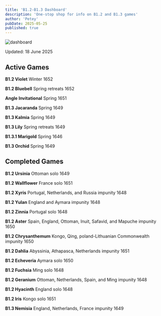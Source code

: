 ```yaml
---
title: 'B1.2-B1.3 Dashboard'
description: 'One-stop shop for info on B1.2 and B1.3 games'
author: 'Petey'
pubDate: 2025-05-25
published: true
---
```

![dashboard](/imperialrealm/graphics/dashboard9.png)

Updated: 18 June 2025

## Active Games

**B1.2 Violet** Winter 1652

**B1.2 Bluebell**	Spring retreats 1652

**Angle Invitational** Spring 1651

**B1.3 Jacaranda** Spring 1649

**B1.3 Kalmia** Spring 1649

**B1.3 Lily** Spring retreats 1649

**B1.3.1 Marigold** Spring 1646

**B1.3 Orchid** Spring 1649

## Completed Games

**B1.2 Ursinia** Ottoman solo 1649

**B1.2 Wallflower** France solo 1651

**B1.2 Xyris** Portugal, Netherlands, and Russia impunity 1648

**B1.2 Yulan** England and Aymara impunity 1648

**B1.2 Zinnia**	Portugal solo 1648

**B1.2 Aster** 	Spain, England, Ottoman, Inuit, Safavid, and Mapuche impunity 1650

**B1.2 Chrysanthemum** Kongo, Qing, poland-Lithuanian Commonwealth impunity 1650

**B1.2 Dahlia** Abyssinia, Athapasca, Netherlands impunity 1651

**B1.2 Echeveria** 	Aymara solo 1650

**B1.2 Fuchsia** 	Ming solo 1648

**B1.2 Geranium** 	Ottoman, Netherlands, Spain, and Ming impunity 1648

**B1.2 Hyacinth** 	England solo 1648

**B1.2 Iris** Kongo solo 1651

**B1.3 Nemisia** England, Netherlands, France impunity 1649
